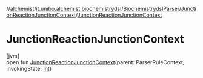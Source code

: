 //[alchemist](../../../../index.md)/[it.unibo.alchemist.biochemistrydsl](../../index.md)/[BiochemistrydslParser](../index.md)/[JunctionReactionJunctionContext](index.md)/[JunctionReactionJunctionContext](-junction-reaction-junction-context.md)

# JunctionReactionJunctionContext

[jvm]\
open fun [JunctionReactionJunctionContext](-junction-reaction-junction-context.md)(parent: ParserRuleContext, invokingState: [Int](https://kotlinlang.org/api/latest/jvm/stdlib/kotlin/-int/index.html))
